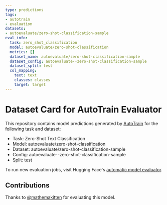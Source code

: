 ```yaml
---
type: predictions
tags:
- autotrain
- evaluation
datasets:
- autoevaluate/zero-shot-classification-sample
eval_info:
  task: zero_shot_classification
  model: autoevaluate/zero-shot-classification
  metrics: []
  dataset_name: autoevaluate/zero-shot-classification-sample
  dataset_config: autoevaluate--zero-shot-classification-sample
  dataset_split: test
  col_mapping:
    text: text
    classes: classes
    target: target
---
```

# Dataset Card for AutoTrain Evaluator

This repository contains model predictions generated by [AutoTrain](https://huggingface.co/autotrain) for the following task and dataset:

* Task: Zero-Shot Text Classification
* Model: autoevaluate/zero-shot-classification
* Dataset: autoevaluate/zero-shot-classification-sample
* Config: autoevaluate--zero-shot-classification-sample
* Split: test

To run new evaluation jobs, visit Hugging Face's [automatic model evaluator](https://huggingface.co/spaces/autoevaluate/model-evaluator).

## Contributions

Thanks to [@mathemakitten](https://huggingface.co/mathemakitten) for evaluating this model.
